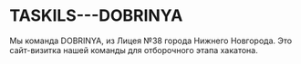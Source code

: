 # TASKILS---DOBRINYA
Мы команда DOBRINYA, из Лицея №38 города Нижнего Новгорода. Это сайт-визитка нашей команды для отборочного этапа хакатона.
